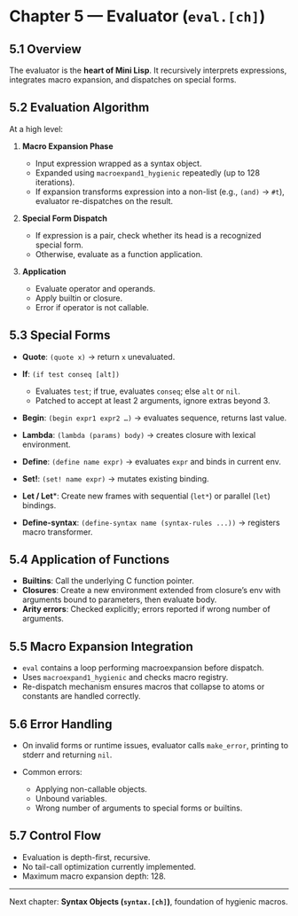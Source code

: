 # Chapter 5 — Evaluator (`eval.[ch]`)

## 5.1 Overview

The evaluator is the **heart of Mini Lisp**. It recursively interprets expressions, integrates macro expansion, and dispatches on special forms.

## 5.2 Evaluation Algorithm

At a high level:

1. **Macro Expansion Phase**

   * Input expression wrapped as a syntax object.
   * Expanded using `macroexpand1_hygienic` repeatedly (up to 128 iterations).
   * If expansion transforms expression into a non-list (e.g., `(and)` → `#t`), evaluator re-dispatches on the result.
2. **Special Form Dispatch**

   * If expression is a pair, check whether its head is a recognized special form.
   * Otherwise, evaluate as a function application.
3. **Application**

   * Evaluate operator and operands.
   * Apply builtin or closure.
   * Error if operator is not callable.

## 5.3 Special Forms

* **Quote**: `(quote x)` → return `x` unevaluated.
* **If**: `(if test conseq [alt])`

  * Evaluates `test`; if true, evaluates `conseq`; else `alt` or `nil`.
  * Patched to accept at least 2 arguments, ignore extras beyond 3.
* **Begin**: `(begin expr1 expr2 …)` → evaluates sequence, returns last value.
* **Lambda**: `(lambda (params) body)` → creates closure with lexical environment.
* **Define**: `(define name expr)` → evaluates `expr` and binds in current env.
* **Set!**: `(set! name expr)` → mutates existing binding.
* **Let / Let**\*: Create new frames with sequential (`let*`) or parallel (`let`) bindings.
* **Define-syntax**: `(define-syntax name (syntax-rules ...))` → registers macro transformer.

## 5.4 Application of Functions

* **Builtins**: Call the underlying C function pointer.
* **Closures**: Create a new environment extended from closure’s env with arguments bound to parameters, then evaluate body.
* **Arity errors**: Checked explicitly; errors reported if wrong number of arguments.

## 5.5 Macro Expansion Integration

* `eval` contains a loop performing macroexpansion before dispatch.
* Uses `macroexpand1_hygienic` and checks macro registry.
* Re-dispatch mechanism ensures macros that collapse to atoms or constants are handled correctly.

## 5.6 Error Handling

* On invalid forms or runtime issues, evaluator calls `make_error`, printing to stderr and returning `nil`.
* Common errors:

  * Applying non-callable objects.
  * Unbound variables.
  * Wrong number of arguments to special forms or builtins.

## 5.7 Control Flow

* Evaluation is depth-first, recursive.
* No tail-call optimization currently implemented.
* Maximum macro expansion depth: 128.

---

Next chapter: **Syntax Objects (`syntax.[ch]`)**, foundation of hygienic macros.

